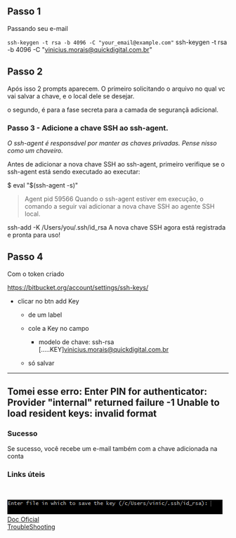 
## Passo 1
Passando seu e-mail

`ssh-keygen -t rsa -b 4096 -C "your_email@example.com"`
ssh-keygen -t rsa -b 4096 -C "vinicius.morais@quickdigital.com.br"

## Passo 2

Após isso 2 prompts aparecem. O primeiro solicitando o arquivo no qual vc vai salvar a chave, e o local dele se desejar.

o segundo, é para a fase secreta para a camada de segurançã adicional.


### Passo 3 - Adicione a chave SSH ao ssh-agent.

*O ssh-agent é responsável por manter as chaves privadas. Pense nisso como um chaveiro.*


Antes de adicionar a nova chave SSH ao ssh-agent, primeiro verifique se o ssh-agent está sendo executado ao executar:

$ eval "$(ssh-agent -s)"
> Agent pid 59566
Quando o ssh-agent estiver em execução, o comando a seguir vai adicionar a nova chave SSH ao agente SSH local.

ssh-add -K /Users/you/.ssh/id_rsa
A nova chave SSH agora está registrada e pronta para uso!


## Passo 4
Com o token criado

https://bitbucket.org/account/settings/ssh-keys/
- clicar no btn add Key
  - de um label
  - cole a Key no campo 
    - modelo de chave: 
      ssh-rsa [.....KEY]vinicius.morais@quickdigital.com.br

  - só salvar

---
Tomei esse erro:
Enter PIN for authenticator:
Provider "internal" returned failure -1
Unable to load resident keys: invalid format
---

### Sucesso
Se sucesso, você recebe um e-mail também com a chave adicionada na conta



### Links úteis
<br>

![a](https://raw.githubusercontent.com/vinimorais2399/how-set-ssh/main/assets/image.png)<br>
[Doc Oficial](https://www.atlassian.com/br/git/tutorials/git-ssh) <br>
[TroubleShooting](https://confluence.atlassian.com/bbkb/troubleshooting-ssh-issues-302811847.html)


